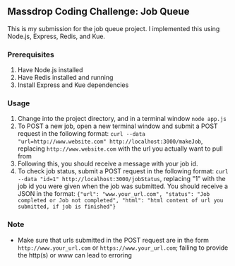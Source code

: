 ## Massdrop Coding Challenge: Job Queue

This is my submission for the job queue project. I implemented this using Node.js, Express, Redis, and Kue. 

### Prerequisites
1. Have Node.js installed
2. Have Redis installed and running
3. Install Express and Kue dependencies

### Usage
1. Change into the project directory, and in a terminal window `node app.js`
2. To POST a new job, open a new terminal window and submit a POST request in the following format: `curl --data "url=http://www.website.com" http://localhost:3000/makeJob`, replacing `http://www.website.com` with the url you actually want to pull from
3. Following this, you should receive a message with your job id.
4. To check job status, submit a POST request in the following format: `curl --data "id=1" http://localhost:3000/jobStatus`, replacing "1" with the job id you were given when the job was submitted. You should receive a JSON in the format: `{"url": "www.your_url.com", "status": "Job completed or Job not completed", "html": "html content of url you submitted, if job is finished"}`

### Note
* Make sure that urls submitted in the POST request are in the form `http://www.your_url.com` or `https://www.your_url.com`; failing to provide the http(s) or www can lead to erroring
